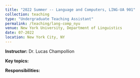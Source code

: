```yaml
---
title: "2022 Summer -- Language and Computers, LING-UA 901"
collection: teaching
type: "Undergraduate Teaching Assistant"
permalink: /teaching/lang-comp_nyu
venue: New York University, Department of Linguistics
date: 07-2022
location: New York City, NY
---
```


<b>Instructor:</b> Dr. Lucas Champollion

<b>Key topics:</b>

<b>Responsibilities:</b> 
